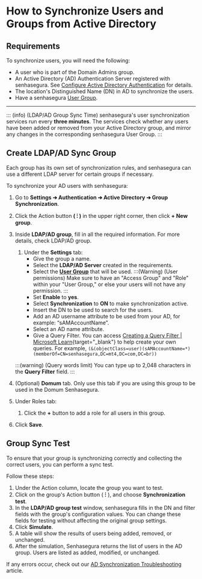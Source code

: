 # How to Synchronize Users and Groups from Active Directory

## **Requirements**

To synchronize users, you will need the following:

- A user who is part of the Domain Admins group.
- An Active Directory (AD) Authentication Server registered with senhasegura. See [Configure Active Directory Authentication](https://docs.senhasegura.io/v3-32/docs/configure-active-directory-authentication) for details.
- The location's Distinguished Name (DN) in AD to synchronize the users.
- Have a senhasegura [User Group](/v3-32/docs/administration-user-groups).

* * *

::: (info) (LDAP/AD Group Sync Time)
senhasegura's user synchronization services run every **three minutes**. The services check whether any users have been added or removed from your Active Directory group, and mirror any changes in the corresponding senhasegura User Group.
:::

## Create LDAP/AD Sync Group

Each group has its own set of synchronization rules, and senhasegura can use a different LDAP server for certain groups if necessary.

To synchronize your AD users with senhasegura:

1. Go to **Settings ➔ Authentication ➔ Active Directory ➔ Group Synchronization**.
2. Click the Action button **( ⁝ )** in the upper right corner, then click **+ New group**.
3. Inside **LDAP/AD group**, fill in all the required information. For more details, check LDAP/AD group.
    1. Under the **Settings** tab:
        - Give the group a name.
        - Select the **LDAP/AD Server** created in the requirements.
        - Select the **[User Group](/v3-32/docs/administration-user-groups)** that will be used.
    :::(Warning) (User permissions)
    Make sure to have an "Access Group" and "Role" within your "User Group," or else your users will not have any permission.
    :::
        - Set **Enable** to **yes**.
        - Select **Synchronization** to **ON** to make synchronization active.
        - Insert the DN to be used to search for the users.
        - Add an AD username attribute to be used from your AD, for example: “sAMAccountName”.
        - Select an AD name attribute.
        - Give a Query Filter. You can access [Creating a Query Filter | Microsoft Learn](https://learn.microsoft.com/en-us/windows/win32/ad/creating-a-query-filter){target="_blank"} to help create your own queries. For example, `(&(objectClass=user)(sAMAccountName=*)(memberOf=CN=senhasegura,DC=mt4,DC=com,DC=br))`

    :::(warning) (Query words limit)
    You can type up to 2,048 characters in the **Query Filter** field.
    :::
4. (Optional) **Domum** tab. Only use this tab if you are using this group to be used in the Domum Senhasegura.
5. Under Roles tab:
    1. Click the **+** button to add a role for all users in this group.
6. Click **Save**.


## Group Sync Test

To ensure that your group is synchronizing correctly and collecting the correct users, you can perform a sync test.

Follow these steps:

1. Under the Action column, locate the group you want to test.
2. Click on the group's Action button ( **⁝** ), and choose **Synchronization test**.
3. In the **LDAP/AD group test** window, senhasegura fills in the DN and filter fields with the group's configuration values. You can change these fields for testing without affecting the original group settings.
4. Click **Simulate**.
5. A table will show the results of users being added, removed, or unchanged.
6. After the simulation, Senhasegura returns the list of users in the AD group. Users are listed as added, modified, or unchanged.

If any errors occur, check out our [AD Synchronization Troubleshooting](/v3-32/docs/user-management-troubleshooting) article.
